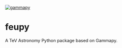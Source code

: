 [![gammapy](https://img.shields.io/badge/powered%20by-gammapy-orange.svg?style=flat)](https://gammapy.org/)

# feupy
A TeV Astronomy Python package based on Gammapy.
